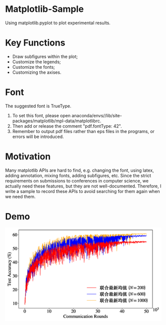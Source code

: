 # Matplotlib-Sample
Using matplotlib.pyplot to plot experimental results.  

# Key Functions
- Draw subfigures within the plot;
- Customize the legends;
- Customize the fonts;
- Customizing the axises.

# Font
The suggested font is TrueType.
1. To set this font, please open anaconda/envs/<env>/lib/site-packages/matplotlib/mpl-data/matplotlibrc.
2. Then add or release the comment "pdf.fontType: 42".
3. Remember to output pdf files rather than eps files in the programs, or errors will be introduced.

# Motivation
Many matplotlib APIs are hard to find, e.g. changing the font, using latex, adding annotation, mixing fonts, adding subfigures, etc.
Since the strict requirements on submissions to conferences in computer science, we actually need these features, but they are not well-documented.
Therefore, I write a sample to record these APIs to avoid searching for them again when we need them.

# Demo
![demo.png](fig/N.png)
